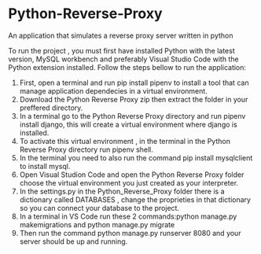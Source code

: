 # Python-Reverse-Proxy
An application that simulates a reverse proxy server written in python

To run the project , you must first have installed Python with the latest version, MySQL workbench and preferably Visual Studio Code with the Python extension installed. Follow the steps bellow to run the application:

1. First, open a terminal and run pip install pipenv to install a tool that can manage application dependecies in a virtual environment.
2. Download the Python Reverse Proxy zip then extract the folder in your preffered directory.
3. In a terminal go to the Python Reverse Proxy directory and run pipenv install django, this will create a virtual environment where django is installed.
4. To activate this virtual environment , in the terminal in the Python Reverse Proxy directory run pipenv shell.
5. In the terminal you need to also run the command pip install mysqlclient to install mysql.
6. Open Visual Studion Code and open the Python Reverse Proxy folder choose the virtual environment you just created as your interpreter.
7. In the settings.py in the Python_Reverse_Proxy folder there is a dictionary called DATABASES , change the proprieties in that dictionary so you can connect your database to the project.
8. In a terminal in VS Code run these 2 commands:python manage.py makemigrations and python manage.py migrate
9. Then run the command python manage.py runserver 8080 and your server should be up and running. 

